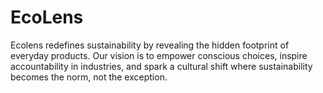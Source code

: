 # EcoLens
Ecolens redefines sustainability by revealing the hidden footprint of everyday products. Our vision is to empower conscious choices, inspire accountability in industries, and spark a cultural shift where sustainability becomes the norm, not the exception.
